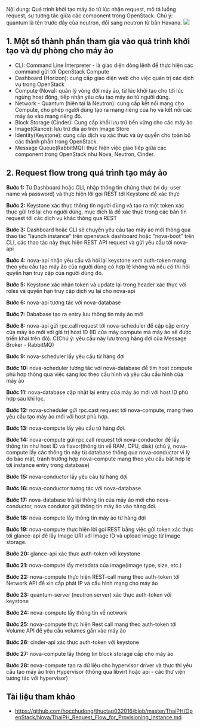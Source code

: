 Nội dung: Quá trình khởi tạo máy ảo từ lúc nhận request, mô tả luồng request, sự tương tác giữa các component trong OpenStack. Chú ý: quantum là tên trước đây của neutron, đổi sang neutron từ bản Havana.
<img src=https://i.imgur.com/hPvlyac.png>

## 1. Một số thành phần tham gia vào quá trình khởi tạo và dự phòng cho máy ảo
- CLI: Command Line Interpreter - là giao diện dòng lệnh để thực hiện các command gửi tới OpenStack Compute
- Dashboard (Horizon): cung cấp giao diện web cho việc quản trị các dịch vụ trong OpenStack
- Compute (Nova): quản lý vòng đời máy ảo, từ lúc khởi tạo cho tới lúc ngừng hoạt động, tiếp nhận yêu cầu tạo máy ảo từ người dùng.
- Network - Quantum (hiện tại là Neutron): cung cấp kết nối mạng cho Compute, cho phép người dùng tạo ra mạng riêng của họ và kết nối các máy ảo vào mạng riêng đó.
- Block Storage (Cinder): Cung cấp khối lưu trữ bền vững cho các máy ảo
- Image(Glance): lưu trữ đĩa ảo trên Image Store
- Identity(Keystone): cung cấp dịch vụ xác thưc và ủy quyền cho toàn bộ các thành phần trong OpenStack.
- Message Queue(RabbitMQ): thực hiện việc giao tiếp giữa các component trong OpenStack như Nova, Neutron, Cinder.
## 2. Request flow trong quá trình tạo máy ảo
**Bước 1:** Từ Dashboard hoặc CLI, nhập thông tin chứng thực (ví dụ: user name và password) và thực hiện lời gọi REST tới Keystone để xác thực

**Bước 2:** Keystone xác thực thông tin người dùng và tạo ra một token xác thực gửi trở lại cho người dùng, mục đích là để xác thực trong các bản tin request tới các dịch vụ khác thông qua REST

**Bước 3:** Dashboard hoặc CLI sẽ chuyển yêu cầu tạo máy ảo mới thông qua thao tác "launch instance" trên openstack dashboard hoặc "nova-boot" trên CLI, các thao tác này thực hiện REST API request và gửi yêu cầu tới nova-api

**Bước 4:** nova-api nhận yêu cầu và hỏi lại keystone xem auth-token mang theo yêu cầu tạo máy ảo của người dùng có hợp lệ không và nếu có thì hỏi quyền hạn truy cập của người dùng đó.

**Bước 5:** Keystone xác nhận token và update lại trong header xác thực với roles và quyền hạn truy cập dịch vụ lại cho nova-api

**Bước 6:** nova-api tương tác với nova-database

**Bước 7:** Dababase tạo ra entry lưu thông tin máy ảo mới

**Bước 8:** nova-api gửi rpc.call request tới nova-scheduler để cập cập entry của máy ảo mới với giá trị host ID (ID của máy compute mà 
máy ảo sẽ được triển khai trên đó). C(Chú ý: yêu cầu này lưu trong hàng đợi của Message Broker - RabbitMQ)

**Bước 9:** nova-scheduler lấy yêu cầu từ hàng đợi

**Bước 10:** nova-scheduler tương tác với nova-database để tìm host compute phù hợp thông qua việc sàng lọc theo cấu hình và yêu cầu cấu hình của máy ảo

**Bước 11:** nova-database cập nhật lại entry của máy ảo mới với host ID phù hợp sau khi lọc.

**Bước 12:** nova-scheduler gửi rpc.cast request tới nova-compute, mang theo yêu cầu tạo máy ảo mới với host phù hợp.

**Bước 13:** nova-compute lấy yêu cầu từ hàng đợi.

**Bước 14:** nova-compute gửi rpc.call request tới nova-conductor để lấy thông tin như host ID và flavor(thông tin về RAM, CPU, disk) (chú ý, nova-compute lấy các thông tin này từ database thông qua nova-conductor vì lý do bảo mật, tránh trường hợp nova-compute mang theo yêu cầu bất hợp lệ tới instance entry trong database)

**Bước 15:** nova-conductor lấy yêu cầu từ hàng đợi

**Bước 16:** nova-conductor tương tác với nova-database

**Bước 17:** nova-database trả lại thông tin của máy ảo mới cho nova-conductor, nova condutor gửi thông tin máy ảo vào hàng đợi.

**Bước 18:** nova-compute lấy thông tin máy ảo từ hàng đợi

**Bước 19:** nova-compute thực hiện lời gọi REST bằng việc gửi token xác thực tới glance-api để lấy Image URI với Image ID và upload image từ image storage.

**Bước 20:** glance-api xác thực auth-token với keystone

**Bước 21:** nova-compute lấy metadata của image(image type, size, etc.)

**Bước 22:** nova-compute thực hiện REST-call mang theo auth-token tới Network API để xin cấp phát IP và cấu hình mạng cho máy ảo

**Bước 23:** quantum-server (neutron server) xác thực auth-token với keystone

**Bước 24:** nova-compute lấy thông tin về network

**Bước 25:** nova-compute thực hiện Rest call mang theo auth-token tới Volume API để yêu cầu volumes gắn vào máy ảo

**Bước 26:** cinder-api xác thực auth-token với keystone

**Bước 27:** nova-compute lấy thông tin block storage cấp cho máy ảo

**Bước 28:** nova-compute tạo ra dữ liệu cho hypervisor driver và thực thi yêu cầu tạo máy ảo trên Hypervisor (thông qua libvirt hoặc api - các thư viện tương tác với hypervisor)

## Tài liệu tham khảo
- https://github.com/hocchudong/thuctap032016/blob/master/ThaiPH/OpenStack/Nova/ThaiPH_Request_Flow_for_Provisioning_Instance.md
